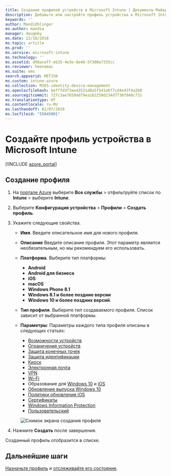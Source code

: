 ```yaml
---
title: Создание профилей устройств в Microsoft Intune | Документы Майкрософт
description: Добавьте или настройте профиль устройства в Microsoft Intune, включая выбор типа платформы и настройку параметров на портале Azure.
keywords: ''
author: MandiOhlinger
ms.author: mandia
manager: dougeby
ms.date: 12/18/2018
ms.topic: article
ms.prod: ''
ms.service: microsoft-intune
ms.technology: ''
ms.assetid: d98aceff-eb35-4e3e-8e40-5f300e7335cc
ms.reviewer: heenamac
ms.suite: ems
search.appverid: MET150
ms.custom: intune-azure
ms.collection: M365-identity-device-management
ms.openlocfilehash: befffd3f3ae43531d8a5f541e6f7cd4e43f4a2b0
ms.sourcegitcommit: 727c3ae7659ad79ea162250d234d7730f840c731
ms.translationtype: HT
ms.contentlocale: ru-RU
ms.lasthandoff: 02/07/2019
ms.locfileid: "55845801"
---
```

# <a name="create-a-device-profile-in-microsoft-intune"></a>Создайте профиль устройства в Microsoft Intune

[!INCLUDE [azure_portal](./includes/azure_portal.md)]

## <a name="create-the-profile"></a>Создание профиля

1. На [портале Azure](https://portal.azure.com) выберите **Все службы** > отфильтруйте список по **Intune** > выберите **Intune**.

2. Выберите **Конфигурация устройства** > **Профили** > **Создать профиль**.

3. Укажите следующие свойства.

   - **Имя**. Введите описательное имя для нового профиля.
   - **Описание** Введите описание профиля. Этот параметр является необязательным, но мы рекомендуем его использовать.
   - **Платформа**. Выберите тип платформы:  

       - **Android**
       - **Android для бизнеса**
       - **iOS**
       - **macOS**
       - **Windows Phone 8.1**
       - **Windows 8.1 и более поздние версии**
       - **Windows 10 и более поздних версий**.

   - **Тип профиля**. Выберите тип создаваемого профиля. Список зависит от выбранной платформы.
   - **Параметры**: Параметры каждого типа профиля описаны в следующих статьях:

       -  [Возможности устройств](device-features-configure.md)
       -  [Ограничения устройств](device-restrictions-configure.md)
       -  [Защита конечных точек](endpoint-protection-configure.md)
       -  [Защита идентификации](identity-protection-configure.md)  
       -  [Киоск](kiosk-settings.md)
       -  [Электронная почта](email-settings-configure.md)
       -  [VPN](vpn-settings-configure.md)
       -  [Wi-Fi](wi-fi-settings-configure.md)
       -  Образование для [Windows 10](education-settings-configure.md) и [iOS](wi-fi-settings-ios.md)
       -  [Обновление выпуска Windows 10](edition-upgrade-configure-windows-10.md)
       -  [Политики обновления iOS](software-updates-ios.md)
       -  [Сертификаты](certificates-configure.md)
       -  [Windows Information Protection](windows-information-protection-configure.md)
       -  [Пользовательский](custom-settings-configure.md)

     ![Снимок экрана создания профиля](./media/create-device-profile.png)

4. Нажмите **Создать** после завершения.

Созданный профиль отобразится в списке.

## <a name="next-steps"></a>Дальнейшие шаги
[Назначьте профиль](device-profile-assign.md) и [отслеживайте его состояние](device-profile-monitor.md).
